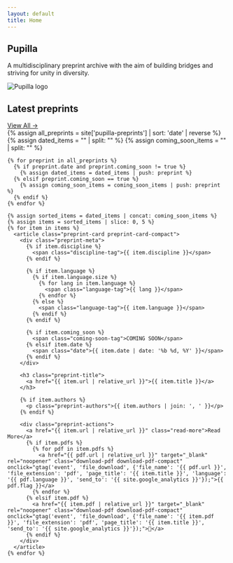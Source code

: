 ```yaml
---
layout: default
title: Home
---
```


<section class="hero">
  <div class="hero-text">
    <h1 class="site-title">Pupilla</h1>
    <p class="site-blurb">A multidisciplinary preprint archive with the aim of building bridges and striving for unity in diversity.</p>
    <!-- {% include search.html %} -->
  </div>
  <div class="hero-media">
    <img src="{{ '/assets/images/logo.png' | relative_url }}" alt="Pupilla logo" />
  </div>
</section>

<section class="latest-preprints">
  <div class="section-header">
    <h2>Latest preprints</h2>
    <a href="{{ '/preprints/' | relative_url }}" class="view-all-link">View All →</a>
  </div>
  
  <div class="preprint-grid">
    {% assign all_preprints = site['pupilla-preprints'] | sort: 'date' | reverse %}
    {% assign dated_items = "" | split: "" %}
    {% assign coming_soon_items = "" | split: "" %}
    
    {% for preprint in all_preprints %}
      {% if preprint.date and preprint.coming_soon != true %}
        {% assign dated_items = dated_items | push: preprint %}
      {% elsif preprint.coming_soon == true %}
        {% assign coming_soon_items = coming_soon_items | push: preprint %}
      {% endif %}
    {% endfor %}
    
    {% assign sorted_items = dated_items | concat: coming_soon_items %}
    {% assign items = sorted_items | slice: 0, 5 %}
    {% for item in items %}
      <article class="preprint-card preprint-card-compact">
        <div class="preprint-meta">
          {% if item.discipline %}
            <span class="discipline-tag">{{ item.discipline }}</span>
          {% endif %}
          
          {% if item.language %}
            {% if item.language.size %}
              {% for lang in item.language %}
                <span class="language-tag">{{ lang }}</span>
              {% endfor %}
            {% else %}
              <span class="language-tag">{{ item.language }}</span>
            {% endif %}
          {% endif %}
          
          {% if item.coming_soon %}
            <span class="coming-soon-tag">COMING SOON</span>
          {% elsif item.date %}
            <span class="date">{{ item.date | date: '%b %d, %Y' }}</span>
          {% endif %}
        </div>
        
        <h3 class="preprint-title">
          <a href="{{ item.url | relative_url }}">{{ item.title }}</a>
        </h3>
        
        {% if item.authors %}
          <p class="preprint-authors">{{ item.authors | join: ', ' }}</p>
        {% endif %}
        
        <div class="preprint-actions">
          <a href="{{ item.url | relative_url }}" class="read-more">Read More</a>
          {% if item.pdfs %}
            {% for pdf in item.pdfs %}
              <a href="{{ pdf.url | relative_url }}" target="_blank" rel="noopener" class="download-pdf download-pdf-compact" onclick="gtag('event', 'file_download', {'file_name': '{{ pdf.url }}', 'file_extension': 'pdf', 'page_title': '{{ item.title }}', 'language': '{{ pdf.language }}', 'send_to': '{{ site.google_analytics }}'});">{{ pdf.flag }}</a>
            {% endfor %}
          {% elsif item.pdf %}
            <a href="{{ item.pdf | relative_url }}" target="_blank" rel="noopener" class="download-pdf download-pdf-compact" onclick="gtag('event', 'file_download', {'file_name': '{{ item.pdf }}', 'file_extension': 'pdf', 'page_title': '{{ item.title }}', 'send_to': '{{ site.google_analytics }}'});">📄</a>
          {% endif %}
        </div>
      </article>
    {% endfor %}
  </div>
</section>
